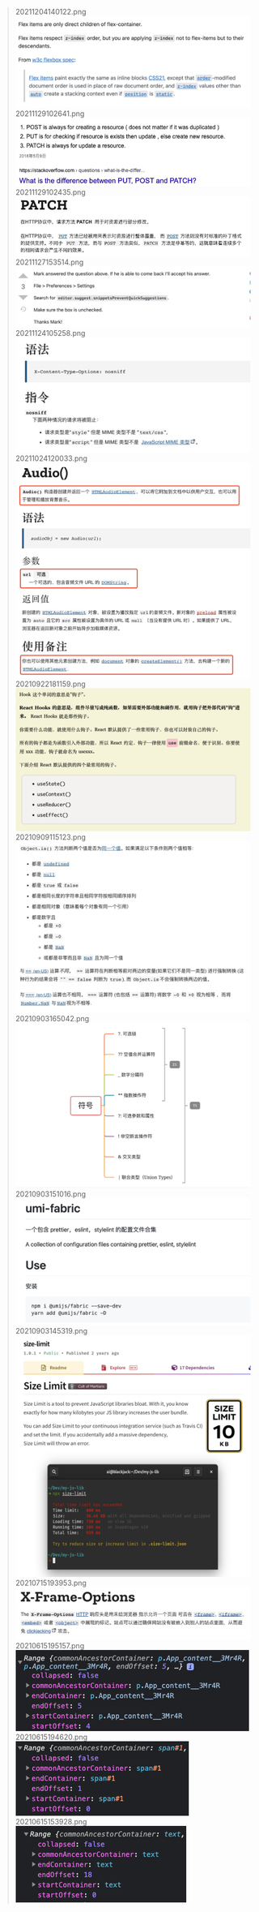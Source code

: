 
  > 20211204140122.png
  ![20211204140122.png](./img/20211204140122.png)
  > 20211129102641.png
  ![20211129102641.png](./img/20211129102641.png)
  > 20211129102435.png
  ![20211129102435.png](./img/20211129102435.png)
  > 20211127153514.png
  ![20211127153514.png](./img/20211127153514.png)
  > 20211124105258.png
  ![20211124105258.png](./img/20211124105258.png)
  > 20211024120033.png
  ![20211024120033.png](./img/20211024120033.png)
  > 20210922181159.png
  ![20210922181159.png](./img/20210922181159.png)
  > 20210909115123.png
  ![20210909115123.png](./img/20210909115123.png)
  > 20210903165042.png
  ![20210903165042.png](./img/20210903165042.png)
  > 20210903151016.png
  ![20210903151016.png](./img/20210903151016.png)
  > 20210903145319.png
  ![20210903145319.png](./img/20210903145319.png)
  > 20210715193953.png
  ![20210715193953.png](./img/20210715193953.png)
  > 20210615195157.png
  ![20210615195157.png](./img/20210615195157.png)
  > 20210615194620.png
  ![20210615194620.png](./img/20210615194620.png)
  > 20210615153928.png
  ![20210615153928.png](./img/20210615153928.png)
